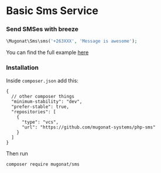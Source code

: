 # Basic Sms Service

### Send SMSes with breeze

```php
\Mugonat\Sms\sms('+263XXX', 'Message is awesome');
```

You can find the full example [here](./example/index.php)

### Installation

Inside `composer.json` add this:
```json5
{
  // other composer things
  "minimum-stability": "dev",
  "prefer-stable": true,
  "repositories": [
    {
      "type": "vcs",
      "url": "https://github.com/mugonat-systems/php-sms"
    }
  ]
}
```

Then run 
```bash
composer require mugonat/sms
```